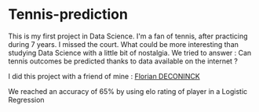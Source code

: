 # Tennis-prediction

This is my first project in Data Science. I'm a fan of tennis, after practicing during 7 years. I missed the court.
What could be more interesting than studying Data Science with a little bit of nostalgia.
We tried to answer : Can tennis outcomes be predicted thanks to data available on the internet ?

I did this project with a friend of mine : [Florian DECONINCK](https://github.com/foukette)

We reached an accuracy of 65% by using elo rating of player in a Logistic Regression

